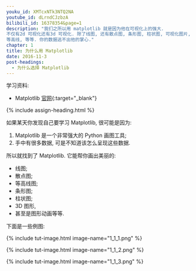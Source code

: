 ```yaml
---
youku_id: XMTcxNTk3NTQ2NA
youtube_id: dLrndCJzbzA
bilibili_id: 16378354&page=1
description: "我们之所以用 matplotlib 就是因为他在可视化上的强大. 
不仅有2d 可视化还有3d 可视化. 除了线图, 还有散点图, 条形图, 柱状图, 可视化图片, 
等高线, 等等. 你的数据逃不出他的掌心."
chapter: 1
title: 为什么用 Matplotlib
date: 2016-11-3
post-headings:
  - 为什么选择 Matplotlib
---
```


学习资料:
  * Matplotlib [官网](http://matplotlib.org/){:target="_blank"}

{% include assign-heading.html %}

如果某天你发现自己要学习 Matplotlib, 很可能是因为:

1. Matplotlib 是一个非常强大的 Python 画图工具;
2. 手中有很多数据, 可是不知道该怎么呈现这些数据.

所以就找到了 Matplotlib. 它能帮你画出美丽的:

* 线图;
* 散点图;
* 等高线图;
* 条形图;
* 柱状图;
* 3D 图形,
* 甚至是图形动画等等.

下面是一些例图:

{% include tut-image.html image-name="1_1_1.png" %}

{% include tut-image.html image-name="1_1_2.png" %}

{% include tut-image.html image-name="1_1_3.png" %}
